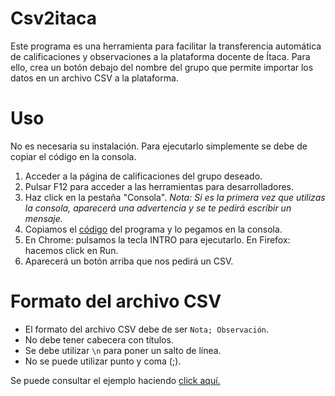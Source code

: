 # Csv2itaca
Este programa es una herramienta para facilitar la transferencia automática de calificaciones y observaciones a la plataforma docente de Ítaca. Para ello, crea un botón debajo del nombre del grupo que permite importar los datos en un archivo CSV a la plataforma.

# Uso
No es necesaria su instalación. Para ejecutarlo simplemente se debe de copiar el código en la consola.

1. Acceder a la página de calificaciones del grupo deseado.
2. Pulsar F12 para acceder a las herramientas para desarrolladores.
3. Haz click en la pestaña "Consola". _Nota: Si es la primera vez que utilizas la consola, aparecerá una advertencia y se te pedirá escribir un mensaje._
5. Copiamos el [código](/csv2itaca.js) del programa y lo pegamos en la consola.
6. En Chrome: pulsamos la tecla INTRO para ejecutarlo.
   En Firefox: hacemos click en Run.
7. Aparecerá un botón arriba que nos pedirá un CSV.

# Formato del archivo CSV
- El formato del archivo CSV debe de ser `Nota; Observación`.
- No debe tener cabecera con títulos.
- Se debe utilizar `\n` para poner un salto de línea.
- No se puede utilizar punto y coma (;).

Se puede consultar el ejemplo haciendo [click aquí.](/Ejemplo.csv)


